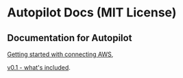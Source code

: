 # Autopilot Docs (MIT License)

## Documentation for Autopilot

[Getting started with connecting AWS](https://github.com/appbaseio/autopilot-docs/blob/master/docs/getting-started/AWS.md),

[v0.1 - what's included](https://github.com/appbaseio/autopilot-docs/blob/master/docs/changelog/v0.1.md).

